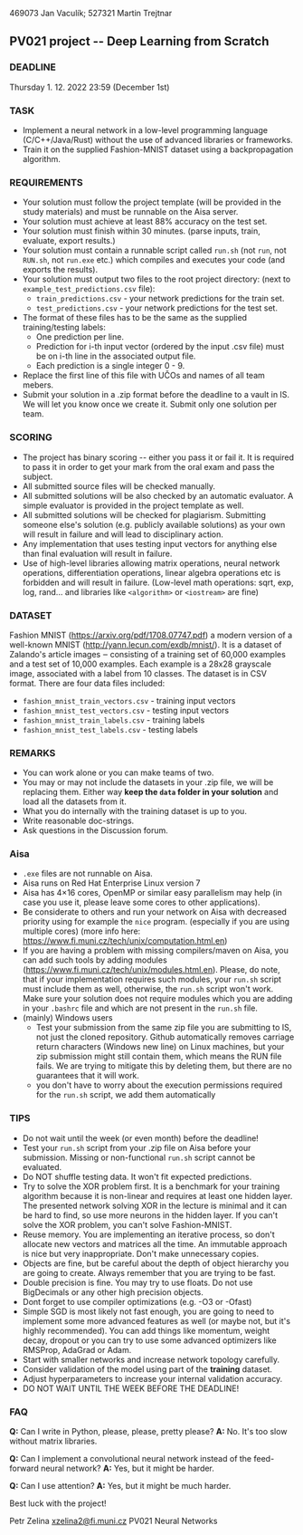 469073 Jan Vaculík; 527321 Martin Trejtnar
## PV021 project -- Deep Learning from Scratch

### DEADLINE
Thursday 1. 12. 2022 23:59 (December 1st)

### TASK
  - Implement a neural network in a low-level programming language (C/C++/Java/Rust)
    without the use of advanced libraries or frameworks.
  - Train it on the supplied Fashion-MNIST dataset using a backpropagation
   algorithm.

### REQUIREMENTS
  - Your solution must follow the project template (will be provided
    in the study materials) and must be runnable on the Aisa server.
  - Your solution must achieve at least 88% accuracy on the test set.
  - Your solution must finish within 30 minutes.
    (parse inputs, train, evaluate, export results.)
  - Your solution must contain a runnable script called `run.sh` (not `run`, not
   `RUN.sh`, not `run.exe` etc.) which compiles and executes your code
    (and exports the results).
  - Your solution must output two files to the root project directory:
    (next to `example_test_predictions.csv` file):
     - `train_predictions.csv` - your network predictions for the train set.
     - `test_predictions.csv`  - your network predictions for the test set.
  - The format of these files has to be the same as the supplied
    training/testing labels:
     - One prediction per line.
     - Prediction for i-th input vector (ordered by the input .csv file) must
       be on i-th line in the associated output file.
     - Each prediction is a single integer 0 - 9.
  - Replace the first line of this file with UČOs and names of all team mebers.
  - Submit your solution in a .zip format before the deadline to a vault in IS.
    We will let you know once we create it. Submit only one solution per team.

### SCORING
  - The project has binary scoring -- either you pass it or fail it.
    It is required to pass it in order to get your mark from the oral exam
    and pass the subject.
  - All submitted source files will be checked manually.
  - All submitted solutions will be also checked by an automatic evaluator.
    A simple evaluator is provided in the project template as well.
  - All submitted solutions will be checked for plagiarism.
    Submitting someone else's solution (e.g. publicly available solutions)
    as your own will result in failure and will lead to disciplinary action.
  - Any implementation that uses testing input vectors for anything else
    than final evaluation will result in failure.
  - Use of high-level libraries allowing matrix operations, neural
    network operations, differentiation operations, linear algebra operations
    etc is forbidden and will result in failure.
    (Low-level math operations: sqrt, exp, log, rand... and libraries
    like `<algorithm>` or `<iostream>` are fine)

### DATASET
Fashion MNIST (https://arxiv.org/pdf/1708.07747.pdf) a modern version of a
well-known MNIST (http://yann.lecun.com/exdb/mnist/). It is a dataset of
Zalando's article images ‒ consisting of a training set of 60,000 examples
and a test set of 10,000 examples. Each example is a 28x28 grayscale image,
associated with a label from 10 classes. The dataset is in CSV format. There
are four data files included:
 - `fashion_mnist_train_vectors.csv`   - training input vectors
 - `fashion_mnist_test_vectors.csv`    - testing input vectors
 - `fashion_mnist_train_labels.csv`    - training labels
 - `fashion_mnist_test_labels.csv`     - testing labels

### REMARKS
  - You can work alone or you can make teams of two.
  - You may or may not include the datasets in your .zip file, we will be
    replacing them. Either way **keep the `data` folder in your solution**
    and load all the datasets from it.
  - What you do internally with the training dataset is up to you.
  - Write reasonable doc-strings.
  - Ask questions in the Discussion forum.

### Aisa
  - `.exe` files are not runnable on Aisa.
  - Aisa runs on Red Hat Enterprise Linux version 7
  - Aisa has 4×16 cores, OpenMP or similar easy parallelism may help (in case
    you use it, please leave some cores to other applications).
  - Be considerate to others and run your network on Aisa with decreased priority
    using for example the `nice` program. (especially if you are using multiple cores)
    (more info here: https://www.fi.muni.cz/tech/unix/computation.html.en)
  - If you are having a problem with missing compilers/maven on Aisa, you can
    add such tools by adding modules
    (https://www.fi.muni.cz/tech/unix/modules.html.en). Please, do note, that
    if your implementation requires such modules, your `run.sh` script must include
    them as well, otherwise, the `run.sh` script won't work. Make sure your solution
    does not require modules which you are adding in your `.bashrc` file and
    which are not present in the `run.sh` file.
  - (mainly) Windows users
    - Test your submission from the same zip file you are submitting to IS, not just
      the cloned repository. Github automatically removes carriage return characters
      (Windows new line) on Linux machines, but your zip submission might still
      contain them, which means the RUN file fails. We are trying to mitigate this
      by deleting them, but there are no guarantees that it will work.
    - you don't have to worry about the execution permissions required for the `run.sh`
      script, we add them automatically

### TIPS
  - Do not wait until the week (or even month) before the deadline!
  - Test your `run.sh` script from your .zip file on Aisa before your
    submission. Missing or non-functional `run.sh` script cannot be evaluated.
  - Do NOT shuffle testing data. It won't fit expected predictions.
  - Try to solve the XOR problem first. It is a benchmark for your training
    algorithm because it is non-linear and requires at least one hidden layer.
    The presented network solving XOR in the lecture is minimal and it can be hard
    to find, so use more neurons in the hidden layer. If you can't solve
    the XOR problem, you can't solve Fashion-MNIST.
  - Reuse memory. You are implementing an iterative process, so don't allocate
    new vectors and matrices all the time. An immutable approach is nice but
    very inappropriate. Don't make unnecessary copies.
  - Objects are fine, but be careful about the depth of object hierarchy you
    are going to create. Always remember that you are trying to be fast.
  - Double precision is fine. You may try to use floats. Do not use BigDecimals
    or any other high precision objects.
  - Dont forget to use compiler optimizations (e.g. -O3 or -Ofast)
  - Simple SGD is most likely not fast enough, you are going to need to
    implement some more advanced features as well (or maybe not, but it's highly
    recommended). You can add things like momentum, weight decay, dropout or you
    can try to use some advanced optimizers like RMSProp, AdaGrad or Adam.
  - Start with smaller networks and increase network topology carefully.
  - Consider validation of the model using part of the **training** dataset.
  - Adjust hyperparameters to increase your internal validation accuracy.
  - DO NOT WAIT UNTIL THE WEEK BEFORE THE DEADLINE!

### FAQ
**Q:** Can I write in Python, please, please, pretty please?
**A:** No. It's too slow without matrix libraries.

**Q:** Can I implement a convolutional neural network instead of the feed-forward
    neural network?
**A:** Yes, but it might be harder.

**Q:** Can I use attention?
**A:** Yes, but it might be much harder.

Best luck with the project!

Petr Zelina
xzelina2@fi.muni.cz
PV021 Neural Networks

